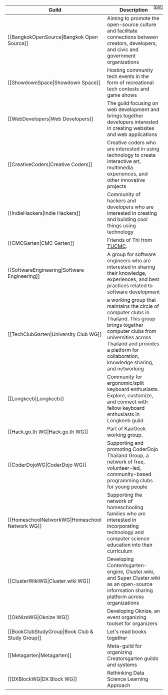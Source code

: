 <div style="position:relative"><a style="position:absolute;top:0;right:0;display:block" href="/wiki/Template/GuildTable/editor"><small>[Edit]</small></a>

| Guild | Description |
| ----- | ----- |
| [[BangkokOpenSource\|Bangkok Open Source]] | Aiming to promote the open-source culture and facilitate connections between creators, developers, and civic and government organizations
| [[ShowdownSpace\|Showdown Space]] | Hosting community tech events in the form of recreational tech contests and game shows
| [[WebDevelopers\|Web Developers]] | The guild focusing on web development and brings together developers interested in creating websites and web applications
| [[CreativeCoders\|Creative Coders]] | Creative coders who are interested in using technology to create interactive art, multimedia experiences, and other innovative projects
| [[IndieHackers\|Indie Hackers]] | Community of hackers and developers who are interested in creating and building cool things using technology
| [[CMCGarten\|CMC Garten]] | Friends of Thi from [TUCMC](https://clubs.triamudom.ac.th).
| [[SoftwareEngineering\|Software Engineering]] | A group for software engineers who are interested in sharing their knowledge, experiences, and best practices related to software development
| [[TechClubGarten\|University Club WG]] | a working group that maintains the circle of computer clubs in Thailand. This group brings together computer clubs from universities across Thailand and provides a platform for collaboration, knowledge sharing, and networking
| [[Longkeeb\|Longkeeb]] | Community for ergonomic/split keyboard enthusiasts. Explore, customize, and connect with fellow keyboard enthusiasts in Longkeeb guild.
| [[Hack.go.th WG\|Hack.go.th WG]] | Part of KaoGeek working group.
| [[CoderDojoWG\|CoderDojo WG]] | Supporting and promoting CoderDojo Thailand Group, a network of free, volunteer-led, community-based programming clubs for young people
| [[HomeschoolNetworkWG\|Homeschool Network WG]] | Supporting the network of homeschooling families who are interested in incorporating technology and computer science education into their curriculum
| [[ClusterWikiWG\|Cluster.wiki WG]] | Developing Contentsgarten-engine, Cluster.wiki, and Super.Cluster.wiki as an open-source information sharing platform across organizations
| [[OkNizeWG\|Oknize WG]] | Developing Oknize, an event organizing toolset for organizers
| [[BookClubStudyGroup\|Book Club & Study Group]] | Let's read books together |
| [[Metagarten\|Metagarten]] | Meta-guild for organizing Creatorsgarten guilds and systems
| [[DXBlockWG\|DX Block WG]] | Rethinking Data Science Learning Approach


</div>